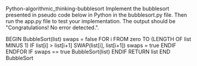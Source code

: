 Python-algorithmic_thinking-bubblesort
Implement the bubblesort presented in pseudo code below in Python in the bubblesort.py file. Then run the app.py file to test your implementation. The output should be "Congratulations! No error detected.".

BEGIN BubbleSort(list)
swaps = false
FOR i FROM zero TO (LENGTH OF list MINUS 1)
IF list[i] > list[i+1]
SWAP(list[i], list[i+1])
swaps = true
ENDIF
ENDFOR
IF swaps == true
BubbleSort(list)
ENDIF
RETURN list
END BubbleSort